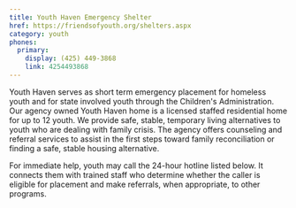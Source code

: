```yaml
---
title: Youth Haven Emergency Shelter
href: https://friendsofyouth.org/shelters.aspx
category: youth
phones:
  primary:
    display: (425) 449-3868
    link: 4254493868
---
```


Youth Haven serves as short term emergency placement for homeless youth and for state involved youth through the Children's Administration. Our agency owned Youth Haven home is a licensed staffed residential home for up to 12 youth. We provide safe, stable, temporary living alternatives to youth who are dealing with family crisis. The agency offers counseling and referral services to assist in the first steps toward family reconciliation or finding a safe, stable housing alternative.

For immediate help, youth may call the 24-hour hotline listed below. It connects them with trained staff who determine whether the caller is eligible for placement and make referrals, when appropriate, to other programs.
